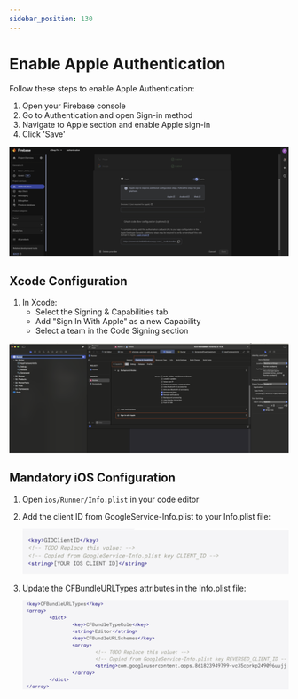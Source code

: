 ```yaml
---
sidebar_position: 130
---
```

# Enable Apple Authentication

Follow these steps to enable Apple Authentication:

1. Open your Firebase console
2. Go to Authentication and open Sign-in method
3. Navigate to Apple section and enable Apple sign-in
4. Click 'Save'

![Apple Authentication Setup](./img/appleAuthentication.png)

## Xcode Configuration

1. In Xcode:
   - Select the Signing & Capabilities tab
   - Add "Sign In With Apple" as a new Capability
   - Select a team in the Code Signing section

![Xcode Setup](./img/appleAuthentication2.png)

## Mandatory iOS Configuration

1. Open `ios/Runner/Info.plist` in your code editor

2. Add the client ID from GoogleService-Info.plist to your Info.plist file:

   ![iOS Client ID Setup](./img/apple1.png)

3. Update the CFBundleURLTypes attributes in the Info.plist file:

   ![iOS URL Types Setup](./img/apple2.png)